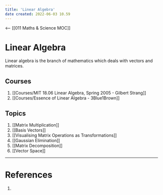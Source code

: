 ```yaml
---
title: 'Linear Algebra'
date created: 2022-06-03 10.59
---
```

<-- [[011 Maths & Science MOC]]
# Linear Algebra
Linear algebra is the branch of mathematics which deals with vectors and matrices. 

## Courses
1. [[Courses/MIT 18.06 Linear Algebra, Spring 2005 - Gilbert Strang]]
2. [[Courses/Essence of Linear Algebra - 3Blue1Brown]]

## Topics
1.  [[Matrix Multiplication]]
2. [[Basis Vectors]]
3. [[Visualising Matrix Operations as Transformations]]
4. [[Gaussian Elimination]]
5. [[Matrix Decomposition]]
6. [[Vector Space]]

---
# References
1. 